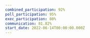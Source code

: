 ```yaml
---
combined_participation: 92%
poll_participation: 95%
exec_participation: 80%
communication: 81.82%
start_date: 2022-06-14T00:00:00.000Z
---
```

